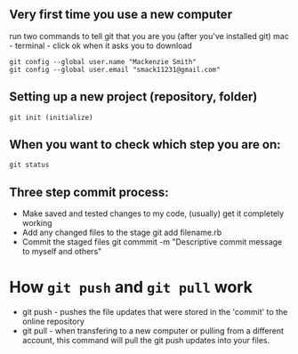 Very first time you use a new computer
--------------------------------------
run two commands to tell git that you are you (after you've installed git)
    mac - terminal - click ok when it asks you to download

    git config --global user.name "Mackenzie Smith"
    git config --global user.email "smack11231@gmail.com"

Setting up a new project (repository, folder)
--------------------------------------

    git init (initialize)

When you want to check which step you are on:
--------------------------------------

    git status

Three step commit process:
--------------------------------------

* Make saved and tested changes to my code, (usually) get it completely working
* Add any changed files to the stage
    git add filename.rb
* Commit the staged files
    git commmit -m "Descriptive commit message to myself and others"


# How `git push` and `git pull` work

* git push - pushes the file updates that were stored in the 'commit' to the online repository
* git pull - when transfering to a new computer or pulling from a different account, this command will pull the git push updates into your files.